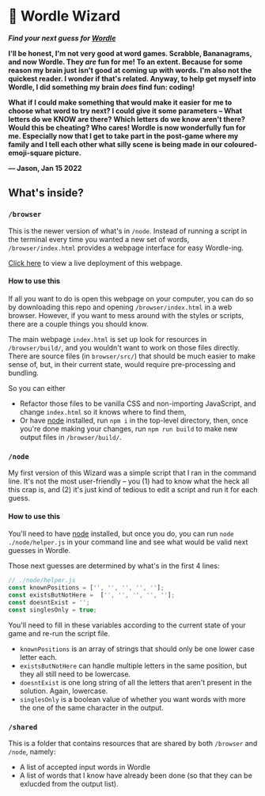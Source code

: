 # 🔮  Wordle Wizard

***Find your next guess for [Wordle](https://www.powerlanguage.co.uk/wordle/)***

**I'll be honest, I'm not very good at word games. Scrabble, Bananagrams, and now Wordle. They _are_ fun for me! To an extent. Because for some reason my brain just isn't good at coming up with words. I'm also not the quickest reader. I wonder if that's related. Anyway, to help get myself into Wordle, I did something my brain *does* find fun: coding!**

**What if I could make something that would make it easier for me to choose what word to try next? I could give it some parameters – What letters do we KNOW are there? Which letters do we know aren't there? Would this be cheating? Who cares! Wordle is now wonderfully fun for me. Especially now that I get to take part in the post-game where my family and I tell each other what silly scene is being made in our coloured-emoji-square picture.**

**— Jason, Jan 15 2022**

## What's inside?

### `/browser`
This is the newer version of what's in `/node`. Instead of running a script in the terminal every time you wanted a new set of words, `/browser/index.html` provides a webpage interface for easy Wordle-ing.

[Click here](https://wordlewizard.vercel.app/) to view a live deployment of this webpage.

#### How to use this

If all you want to do is open this webpage on your computer, you can do so by downloading this repo and opening `/browser/index.html` in a web browser. However, if you want to mess around with the styles or scripts, there are a couple things you should know. 

The main webpage `index.html` is set up look for resources in `/browser/build/`, and you wouldn't want to work on those files directly. There are source files (in `browser/src/`) that should be much easier to make sense of, but, in their current state, would require pre-processing and bundling.

So you can either 
- Refactor those files to be vanilla CSS and non-importing JavaScript, and change `index.html` so it knows where to find them,
- Or have [node](https://nodejs.org/en/) installed, run `npm i` in the top-level directory, then, once you're done making your changes, run `npm run build` to make new output files in `/browser/build/`.

### `/node`
My first version of this Wizard was a simple script that I ran in the command line. It's not the most user-friendly – you (1) had to know what the heck all this crap is, and (2) it's just kind of tedious to edit a script and run it for each guess.

#### How to use this
You'll need to have [node](https://nodejs.org/en/) installed, but once you do, you can run `node ./node/helper.js` in your command line and see what would be valid next guesses in Wordle.

Those next guesses are determined by what's in the first 4 lines:
```javascript
// ./node/helper.js
const knownPositions = ['', '', '', '', ''];
const existsButNotHere =  ['', '', '', '', ''];
const doesntExist = '';
const singlesOnly = true;
```
You'll need to fill in these variables according to the current state of your game and re-run the script file.

- `knownPositions` is an array of strings that should only be one lower case letter each.  
- `existsButNotHere` can handle multiple letters in the same position, but they all still need to be lowercase.  
- `doesntExist` is one long string of all the letters that aren't present in the solution. Again, lowercase.  
- `singlesOnly` is a boolean value of whether you want words with more the one of the same character in the output.  

### `/shared`

This is a folder that contains resources that are shared by both `/browser` and `/node`, namely:
- A list of accepted input words in Wordle
- A list of words that I know have already been done (so that they can be exlucded from the output list).


